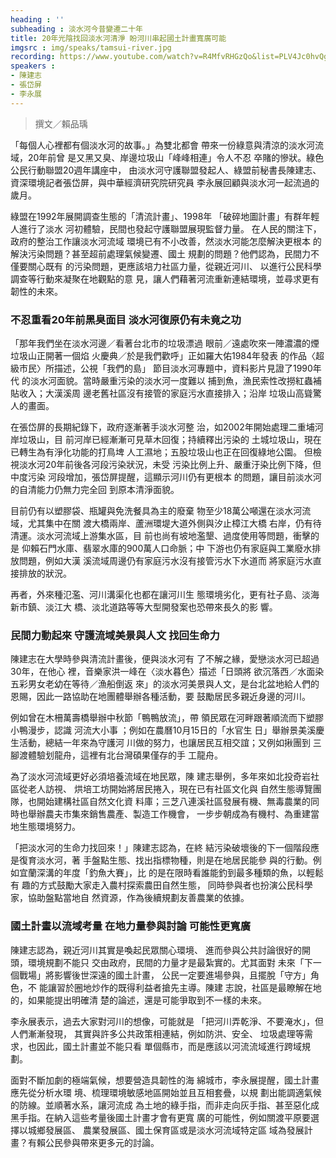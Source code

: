 ```yaml
---
heading : ''
subheading : 淡水河今昔變遷二十年
title: 20年光陰找回淡水河清淨 盼河川串起國土計畫寬廣可能
imgsrc : img/speaks/tamsui-river.jpg
recording: https://www.youtube.com/watch?v=R4MfvRHGzQo&list=PLV4Jc0hvQg9HfVqzsSkJSYooBSiKe7usW
speakers :
- 陳建志
- 張岱屏
- 李永展
---
```


> 撰文／賴品瑀

「每個人心裡都有個淡水河的故事。」為雙北都會
帶來一份綠意與清涼的淡水河流域，20年前曾
是又黑又臭、岸邊垃圾山「峰峰相連」令人不忍
卒賭的慘狀。綠色公民行動聯盟20週年講座中，
由淡水河守護聯盟發起人、綠盟前秘書長陳建志、
資深環境記者張岱屏，與中華經濟研究院研究員
李永展回顧與淡水河一起流過的歲月。

綠盟在1992年展開調查生態的「清流計畫」、1998年
「破碎地圖計畫」有群年輕人進行了淡水
河初體驗，民間也發起守護聯盟展現監督力量。
在人民的關注下，政府的整治工作讓淡水河流域
環境已有不小改善，然淡水河能怎麼解決更根本
的解決污染問題？甚至超前處理氣候變遷、國土
規劃的問題？他們認為，民間力不僅要關心既有
的污染問題，更應該培力社區力量，從親近河川、
以進行公民科學調查等行動來凝聚在地觀點的意
見，讓人們藉著河流重新連結環境，並尋求更有
韌性的未來。

### 不忍重看20年前黑臭面目 淡水河復原仍有未竟之功

「那年我們坐在淡水河邊／看著台北市的垃圾漂過
眼前／遠處吹來一陣濃濃的煙垃圾山正開著一個焰
火慶典／於是我們歡呼」正如羅大佑1984年發表
的作品〈超級市民〉所描述，公視「我們的島」
節目淡水河專題中，資料影片見證了1990年代
的淡水河面貌。當時嚴重污染的淡水河一度難以
捕到魚，漁民索性改撈紅蟲補貼收入；大漢溪周
邊老舊社區沒有接管的家庭污水直接排入；沿岸
垃圾山高聳驚人的畫面。

在張岱屏的長期紀錄下，政府逐漸著手淡水河整
治，如2002年開始處理二重埔河岸垃圾山，目
前河岸已經漸漸可見草木回復；持續釋出污染的
土城垃圾山，現在已轉生為有淨化功能的打鳥埤
人工濕地；五股垃圾山也正在回復綠地公園。
但檢視淡水河20年前後各河段污染狀況，未受
污染比例上升、嚴重汙染比例下降，但中度污染
河段增加，張岱屏提醒，這顯示河川仍有更根本
的問題，讓目前淡水河的自清能力仍無力完全回
到原本清淨面貌。

目前仍有以塑膠袋、瓶罐與免洗餐具為主的廢棄
物至少18萬公噸還在淡水河流域，尤其集中在關
渡大橋兩岸、蘆洲環堤大道外側與汐止樟江大橋
右岸，仍有待清運。淡水河流域上游集水區，目
前也尚有坡地濫墾、過度使用等問題，衝擊的是
仰賴石門水庫、翡翠水庫的900萬人口命脈；中
下游也仍有家庭與工業廢水排放問題，例如大漢
溪流域周邊仍有家庭污水沒有接管污水下水道而
將家庭污水直接排放的狀況。

再者，外來種氾濫、河川溝渠化也都在讓河川生
態環境劣化，更有社子島、淡海新市鎮、淡江大
橋、淡北道路等等大型開發案也恐帶來長久的影
響。

### 民間力動起來 守護流域美景與人文 找回生命力

陳建志在大學時參與清流計畫後，便與淡水河有
了不解之緣，愛戀淡水河已超過30年，在他心
裡，音樂家洪一峰在〈淡水暮色〉描述「日頭將
欲沉落西／水面染五彩男女老幼在等待／漁船倒返
來」的淡水河美景與人文，是台北盆地給人們的
恩賜，因此一路協助在地團體舉辦各種活動，要
鼓勵居民多親近身邊的河川。

例如曾在木柵萬壽橋舉辦中秋節「鴨鴨放流」，帶
領民眾在河畔跟著順流而下塑膠小鴨漫步，認識
河流大小事 ；例如在農曆10月15日的「水官生
日」舉辦景美溪慶生活動，總結一年來為守護河
川做的努力，也讓居民互相交誼；又例如揪團到
三腳渡體驗划龍舟，這裡有北台灣碩果僅存的手
工龍舟。

為了淡水河流域更好必須培養流域在地民眾，陳
建志舉例，多年來如北投奇岩社區從老人訪視、
烘培工坊開始將居民捲入，現在已有社區文化與
自然生態導覽團隊，也開始建構社區自然文化資
料庫；三芝八連溪社區發展有機、無毒農業的同
時也舉辦農夫市集來銷售農產、製造工作機會，
一步步朝成為有機村、為重建當地生態環境努力。

「把淡水河的生命力找回來！」陳建志認為，在終
結污染破壞後的下一個階段應是復育淡水河，著
手盤點生態、找出指標物種，則是在地居民能參
與的行動。例如宜蘭深溝的年度「釣魚大賽」，比
的是在限時看誰能釣到最多種類的魚，以輕鬆有
趣的方式鼓勵大家走入農村探索農田自然生態，
同時參與者也扮演公民科學家，協助盤點當地自
然資源，作為後續規劃友善農業的依據。

### 國土計畫以流域考量 在地力量參與討論 可能性更寬廣

陳建志認為，親近河川其實是喚起民眾關心環境、
進而參與公共討論很好的開頭，環境規劃不能只
交由政府，民間的力量才是最紮實的。尤其面對
未來「下一個戰場」將影響後世深遠的國土計畫，
公民一定要進場參與，且擺脫「守方」角色，不
能讓習於圈地炒作的既得利益者搶先主導。陳建
志說，社區是最瞭解在地的，如果能提出明確清
楚的論述，還是可能爭取到不一樣的未來。

李永展表示，過去大家對河川的想像，可能就是
「把河川弄乾淨、不要淹水」，但人們漸漸發現，
其實與許多公共政策相連結，例如防洪、安全、
垃圾處理等需求，也因此，國土計畫並不能只看
單個縣市，而是應該以河流流域進行跨域規劃。

面對不斷加劇的極端氣候，想要營造具韌性的海
綿城市，李永展提醒，國土計畫應先從分析水環
境、梳理環境敏感地區開始並且互相套疊，以規
劃出能調適氣候的防線。並順著水系，讓河流成
為土地的綠手指，而非走向灰手指、甚至惡化成
黑手指。在納入這些考量後國土計畫才會有更寬
廣的可能性，例如關渡平原要選擇以城鄉發展區、
農業發展區、國土保育區或是淡水河流域特定區
域為發展計畫？有賴公民參與帶來更多元的討論。
